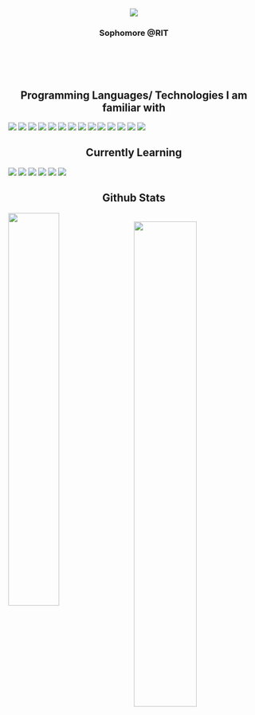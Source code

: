 

<header>
    <h1 align="center"><img src="https://readme-typing-svg.demolab.com?duration=3500&color=9370DB&center=true&vCenter=true&lines=Hi+I+am+Ivan+Lin;My+interests+are+in....;Software+Engineering+%f0%9f%92%bb;Production+Engineering+%f0%9f%93%b0;and+Silicon+Engineering+%f0%9f%92%a0+" /></h1>
    <h3 align="center">Sophomore @RIT</h3>
</header>


  
 <br>
  
<section id="Programming Languages/Frameworks I'm proficient in">
    <h2 align= "center"> Programming Languages/ Technologies I am familiar with </h2>
    <img src="https://img.shields.io/badge/Python-FFD43B?style=for-the-badge&logo=python&logoColor=blue">
    <img src="https://img.shields.io/badge/HTML5-E34F26?style=for-the-badge&logo=html5&logoColor=white">
    <img src="https://img.shields.io/badge/CSS3-1572B6?style=for-the-badge&logo=css3&logoColor=white">
    <img src="https://img.shields.io/badge/JavaScript-323330?style=for-the-badge&logo=javascript&logoColor=F7DF1E">
    <img src="https://img.shields.io/badge/C%2B%2B-00599C?style=for-the-badge&logo=c%2B%2B&logoColor=white">
    <img src="https://img.shields.io/badge/TypeScript-007ACC?style=for-the-badge&logo=typescript&logoColor=white">
    <img src="https://img.shields.io/badge/React-20232A?style=for-the-badge&logo=react&logoColor=61DAFB">
    <img src="https://img.shields.io/badge/Angular-DD0031?style=for-the-badge&logo=angular&logoColor=white">
    <img src="https://img.shields.io/badge/Java-ED8B00?style=for-the-badge&logo=java&logoColor=white">
    <img src="https://img.shields.io/badge/C-00599C?style=for-the-badge&logo=c&logoColor=white">
    <img src="https://img.shields.io/badge/PostgreSQL-316192?style=for-the-badge&logo=postgresql&logoColor=white">
  <img src="https://img.shields.io/badge/Node.js-339933?style=for-the-badge&logo=nodedotjs&logoColor=white">
  <img src="	https://img.shields.io/badge/Flask-000000?style=for-the-badge&logo=flask&logoColor=white">
  <img src="https://img.shields.io/badge/Spring_Boot-F2F4F9?style=for-the-badge&logo=spring-boot">
</section>
  
<section id='future'>
  <h2 align='center'> Currently Learning </h2>
  <img src="https://img.shields.io/badge/TensorFlow-FF6F00?style=for-the-badge&logo=tensorflow&logoColor=white">
  <img src="https://img.shields.io/badge/PyTorch-EE4C2C?style=for-the-badge&logo=pytorch&logoColor=white">
  <img src="https://img.shields.io/badge/Django-092E20?style=for-the-badge&logo=django&logoColor=green">
  <img src="https://img.shields.io/badge/Selenium-43B02A?style=for-the-badge&logo=Selenium&logoColor=white">
  <img src="https://img.shields.io/badge/Vue.js-35495E?style=for-the-badge&logo=vuedotjs&logoColor=4FC08D">
  <img src="https://img.shields.io/badge/Kotlin-0095D5?&style=for-the-badge&logo=kotlin&logoColor=white"
  

    
</section>

<!-- Github Statistics -->
<section id="Github_Statistics">
    <h2 align='center' >Github Stats</h2>
    <img align="left" width=45% src="https://github-readme-stats.vercel.app/api/top-langs/?username=il9082&layout=compact&theme=dark&hide_border=true" /></a><br />
    <img align="right" width=50%  src="https://github-readme-stats.vercel.app/api?username=il9082&show_icons=true&count_prive=true&theme=dark&hide_border=true" /></a><br />

</section>
